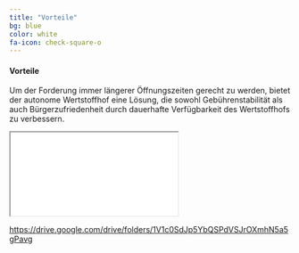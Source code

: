 ```yaml
---
title: "Vorteile"
bg: blue
color: white
fa-icon: check-square-o
---
```


#### Vorteile

Um der Forderung immer längerer Öffnungszeiten gerecht zu werden, bietet der autonome Wertstoffhof eine Lösung, die sowohl Gebührenstabilität als auch Bürgerzufriedenheit durch dauerhafte Verfügbarkeit des Wertstoffhofs zu verbessern. 

<div class="icontain"><iframe src="//drive.google.com/drive/folders/1V1c0SdJp5YbQSPdVSJrOXmhN5a5gPavg)" allowfullscreen></iframe></div>

https://drive.google.com/drive/folders/1V1c0SdJp5YbQSPdVSJrOXmhN5a5gPavg